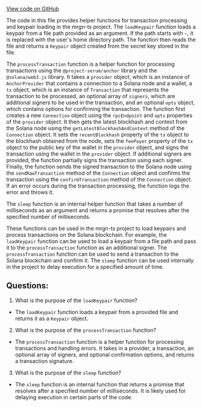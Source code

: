 [View code on GitHub](https://github.com/mrgnlabs/mrgn-ts/packages/mrgn-common/src/misc.ts)

The code in this file provides helper functions for transaction processing and keypair loading in the mrgn-ts project. The `loadKeypair` function loads a keypair from a file path provided as an argument. If the path starts with `~`, it is replaced with the user's home directory path. The function then reads the file and returns a `Keypair` object created from the secret key stored in the file.

The `processTransaction` function is a helper function for processing transactions using the `@project-serum/anchor` library and the `@solana/web3.js` library. It takes a `provider` object, which is an instance of `AnchorProvider` that contains a connection to a Solana node and a wallet, a `tx` object, which is an instance of `Transaction` that represents the transaction to be processed, an optional array of `signers`, which are additional signers to be used in the transaction, and an optional `opts` object, which contains options for confirming the transaction. The function first creates a new `Connection` object using the `rpcEndpoint` and `opts` properties of the `provider` object. It then gets the latest blockhash and context from the Solana node using the `getLatestBlockhashAndContext` method of the `Connection` object. It sets the `recentBlockhash` property of the `tx` object to the blockhash obtained from the node, sets the `feePayer` property of the `tx` object to the public key of the wallet in the `provider` object, and signs the transaction using the wallet in the `provider` object. If additional signers are provided, the function partially signs the transaction using each signer. Finally, the function sends the signed transaction to the Solana node using the `sendRawTransaction` method of the `Connection` object and confirms the transaction using the `confirmTransaction` method of the `Connection` object. If an error occurs during the transaction processing, the function logs the error and throws it.

The `sleep` function is an internal helper function that takes a number of milliseconds as an argument and returns a promise that resolves after the specified number of milliseconds.

These functions can be used in the mrgn-ts project to load keypairs and process transactions on the Solana blockchain. For example, the `loadKeypair` function can be used to load a keypair from a file path and pass it to the `processTransaction` function as an additional signer. The `processTransaction` function can be used to send a transaction to the Solana blockchain and confirm it. The `sleep` function can be used internally in the project to delay execution for a specified amount of time.
## Questions: 
 1. What is the purpose of the `loadKeypair` function?
- The `loadKeypair` function loads a keypair from a provided file and returns it as a `Keypair` object.

2. What is the purpose of the `processTransaction` function?
- The `processTransaction` function is a helper function for processing transactions and handling errors. It takes in a provider, a transaction, an optional array of signers, and optional confirmation options, and returns a transaction signature.

3. What is the purpose of the `sleep` function?
- The `sleep` function is an internal function that returns a promise that resolves after a specified number of milliseconds. It is likely used for delaying execution in certain parts of the code.